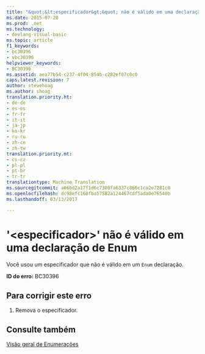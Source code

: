 ```yaml
---
title: "&quot;&lt;especificador&gt;&quot; não é válido em uma declaração Enum | Documentos do Microsoft"
ms.date: 2015-07-20
ms.prod: .net
ms.technology:
- devlang-visual-basic
ms.topic: article
f1_keywords:
- bc30396
- vbc30396
helpviewer_keywords:
- BC30396
ms.assetid: aea77b54-c237-4f04-854b-c282ef07c0c0
caps.latest.revision: 7
author: stevehoag
ms.author: shoag
translation.priority.ht:
- de-de
- es-es
- fr-fr
- it-it
- ja-jp
- ko-kr
- ru-ru
- zh-cn
- zh-tw
translation.priority.mt:
- cs-cz
- pl-pl
- pt-br
- tr-tr
translationtype: Machine Translation
ms.sourcegitcommit: a06bd2a17f1d6c7308fa6337c866c1ca2e7281c0
ms.openlocfilehash: dc98efc160fba57582a124467cdf5ada0e76540b
ms.lasthandoff: 03/13/2017

---
```

# <a name="39ltspecifiergt39-is-not-valid-on-an-enum-declaration"></a>'&lt;especificador&gt;' não é válido em uma declaração de Enum
Você usou um especificador que não é válido em um `Enum` declaração.  
  
 **ID do erro:** BC30396  
  
## <a name="to-correct-this-error"></a>Para corrigir este erro  
  
1.  Remova o especificador.  
  
## <a name="see-also"></a>Consulte também  
 [Visão geral de Enumerações](../../visual-basic/programming-guide/language-features/constants-enums/enumerations-overview.md)
